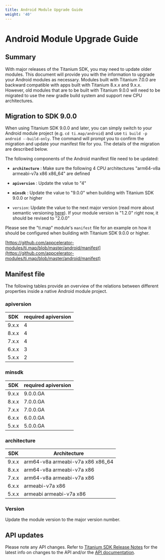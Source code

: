 ```yaml
---
title: Android Module Upgrade Guide
weight: '40'
---
```


# Android Module Upgrade Guide

## Summary

With major releases of the Titanium SDK, you may need to update older modules. This document will provide you with the information to upgrade your Android modules as necessary. Modules built with Titanium 7.0.0 are backward compatible with apps built with Titanium 8.x.x and 9.x.x. However, old modules that are to be built with Titanium 9.0.0 will need to be migrated to use the new gradle build system and support new CPU architectures.

## Migration to SDK 9.0.0

When using Titanium SDK 9.0.0 and later, you can simply switch to your Android module project (e.g. `cd ti.map/android`) and use `ti build -p android --build-only`. The command will prompt you to confirm the migration and update your manifest file for you. The details of the migration are described below.

The following components of the Android manifest file need to be updated:

* **`architecture`** : Make sure the following 4 CPU architectures "arm64-v8a armeabi-v7a x86 x86\_64" are defined

* **`apiversion`** : Update the value to "4"

* **`minsdk`** : Update the value to "9.0.0" when building with Titanium SDK 9.0.0 or higher

* `version`: Update the value to the next major version (read more about semantic versioning [here](https://semver.org/)). If your module version is "1.2.0" right now, it should be revised to "2.0.0"

Please see the "ti.map" module's `manifest` file for an example on how it should be configured when building with Titanium SDK 9.0.0 or higher.

[https://github.com/appcelerator-modules/ti.map/blob/master/android/manifest](https://github.com/appcelerator-modules/ti.map/blob/master/android/manifest)

## Manifest file

The following tables provide an overview of the relations between different properties inside a native Android module project.

### apiversion

| SDK | required apiversion |
| --- | --- |
| 9.x.x | 4 |
| 8.x.x | 4 |
| 7.x.x | 4 |
| 6.x.x | 3 |
| 5.x.x | 2 |

### minsdk

| SDK | required apiversion |
| --- | --- |
| 9.x.x | 9.0.0.GA |
| 8.x.x | 7.0.0.GA |
| 7.x.x | 7.0.0.GA |
| 6.x.x | 6.0.0.GA |
| 5.x.x | 5.0.0.GA |

### architecture

| SDK | Architecture |
| --- | --- |
| 9.x.x | arm64-v8a armeabi-v7a x86 x86\_64 |
| 8.x.x | arm64-v8a armeabi-v7a x86 |
| 7.x.x | arm64-v8a armeabi-v7a x86 |
| 6.x.x | armeabi-v7a x86 |
| 5.x.x | armeabi armeabi-v7a x86 |

### Version

Update the module version to the major version number.

## API updates

Please note any API changes. Refer to [Titanium SDK Release Notes](/guide/Titanium_SDK/Titanium_SDK_Release_Notes/) for the latest info on changes to the API and/or the [API documentation](#!/api).
